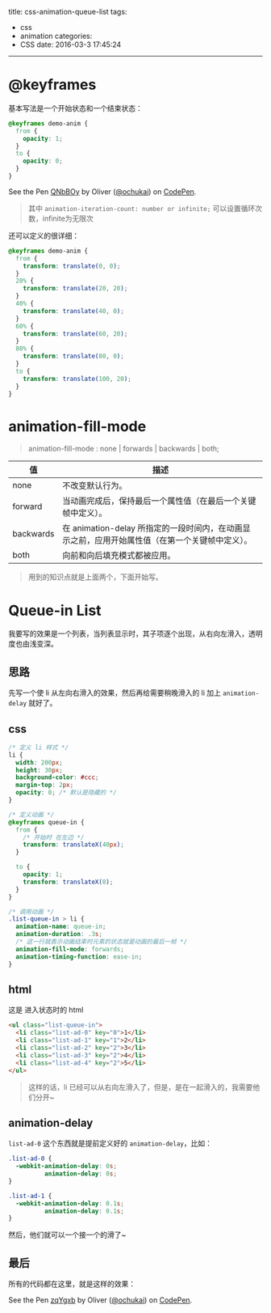 title: css-animation-queue-list
tags:
  - css
  - animation
categories:
  - CSS
date: 2016-03-3 17:45:24
---


# @keyframes
基本写法是一个开始状态和一个结束状态：
```css
@keyframes demo-anim {
  from {
    opacity: 1;
  }
  to {
    opacity: 0;
  }
}
```

<p data-height="268" data-theme-id="0" data-slug-hash="QNbBOy" data-default-tab="result" data-user="ochukai" class="codepen">See the Pen <a href="http://codepen.io/ochukai/pen/QNbBOy/">QNbBOy</a> by Oliver (<a href="http://codepen.io/ochukai">@ochukai</a>) on <a href="http://codepen.io">CodePen</a>.</p>
<script async src="//assets.codepen.io/assets/embed/ei.js"></script>

> 其中 `animation-iteration-count: number or infinite;` 可以设置循环次数，infinite为无限次

还可以定义的很详细：
```css
@keyframes demo-anim {
  from {
    transform: translate(0, 0);
  }
  20% {
    transform: translate(20, 20);
  }
  40% {
    transform: translate(40, 0);
  }
  60% {
    transform: translate(60, 20);
  }
  80% {
    transform: translate(80, 0);
  }
  to {
    transform: translate(100, 20);
  }
}

```

# animation-fill-mode
> animation-fill-mode : none | forwards | backwards | both;


值|描述
-|-
none|不改变默认行为。
forward|当动画完成后，保持最后一个属性值（在最后一个关键帧中定义）。
backwards|在 animation-delay 所指定的一段时间内，在动画显示之前，应用开始属性值（在第一个关键帧中定义）。
both|向前和向后填充模式都被应用。


> 用到的知识点就是上面两个，下面开始写。

# Queue-in List
我要写的效果是一个列表，当列表显示时，其子项逐个出现，从右向左滑入，透明度也由浅变深。

## 思路
先写一个使 li 从左向右滑入的效果，然后再给需要稍晚滑入的 li 加上 `animation-delay` 就好了。

## css
```css
/* 定义 li 样式 */
li {
  width: 200px;
  height: 30px;
  background-color: #ccc;
  margin-top: 2px;
  opacity: 0; /* 默认是隐藏的 */
}

/* 定义动画 */
@keyframes queue-in {
  from {
    /* 开始时 在左边 */
    transform: translateX(40px);
  }

  to {
    opacity: 1;
    transform: translateX(0);
  }
}

/* 调用动画 */
.list-queue-in > li {
  animation-name: queue-in;
  animation-duration: .3s;
  /* 这一行就表示动画结束时元素的状态就是动画的最后一帧 */
  animation-fill-mode: forwards;
  animation-timing-function: ease-in;
}
```


## html
这是 进入状态时的 html

```html
<ul class="list-queue-in">
  <li class="list-ad-0" key="0">1</li>
  <li class="list-ad-1" key="1">2</li>
  <li class="list-ad-2" key="2">3</li>
  <li class="list-ad-3" key="2">4</li>
  <li class="list-ad-4" key="2">5</li>
</ul>
```
> 这样的话，li 已经可以从右向左滑入了，但是，是在一起滑入的，我需要他们分开~

## animation-delay

`list-ad-0` 这个东西就是提前定义好的 `animation-delay`，比如：

```css
.list-ad-0 {
  -webkit-animation-delay: 0s;
          animation-delay: 0s;
}

.list-ad-1 {
  -webkit-animation-delay: 0.1s;
          animation-delay: 0.1s;
}
```
然后，他们就可以一个接一个的滑了~

## 最后
所有的代码都在这里，就是这样的效果：
<p data-height="268" data-theme-id="0" data-slug-hash="zqYgxb" data-default-tab="result" data-user="ochukai" class="codepen">See the Pen <a href="http://codepen.io/ochukai/pen/zqYgxb/">zqYgxb</a> by Oliver (<a href="http://codepen.io/ochukai">@ochukai</a>) on <a href="http://codepen.io">CodePen</a>.</p>
<script async src="//assets.codepen.io/assets/embed/ei.js"></script>

